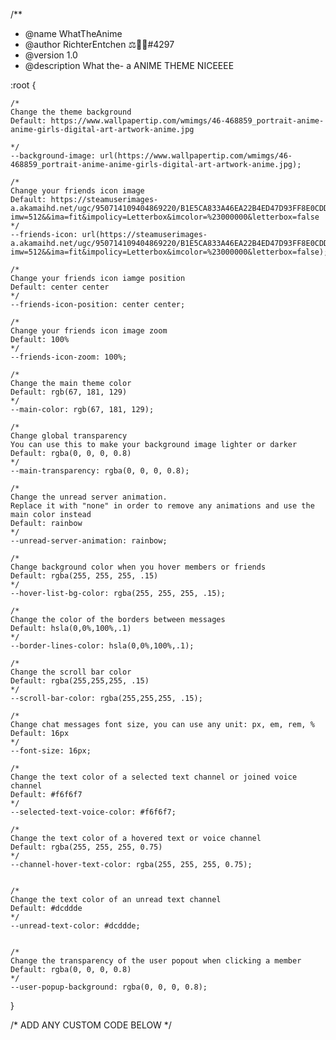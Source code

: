 /**
* @name WhatTheAnime
* @author RichterEntchen ⚖🦆✨#4297
* @version 1.0
* @description What the- a ANIME THEME NICEEEE


:root {

    /*
    Change the theme background
    Default: https://www.wallpapertip.com/wmimgs/46-468859_portrait-anime-anime-girls-digital-art-artwork-anime.jpg
    
    */
    --background-image: url(https://www.wallpapertip.com/wmimgs/46-468859_portrait-anime-anime-girls-digital-art-artwork-anime.jpg);

    /*
    Change your friends icon image
    Default: https://steamuserimages-a.akamaihd.net/ugc/950714109404869220/B1E5CA833A46EA22B4ED47D93FF8E0CDDC727B6A/?imw=512&&ima=fit&impolicy=Letterbox&imcolor=%23000000&letterbox=false
    */
    --friends-icon: url(https://steamuserimages-a.akamaihd.net/ugc/950714109404869220/B1E5CA833A46EA22B4ED47D93FF8E0CDDC727B6A/?imw=512&&ima=fit&impolicy=Letterbox&imcolor=%23000000&letterbox=false);

    /*
    Change your friends icon iamge position
    Default: center center
    */
    --friends-icon-position: center center;

    /*
    Change your friends icon image zoom
    Default: 100% 
    */
    --friends-icon-zoom: 100%;

    /*
    Change the main theme color
    Default: rgb(67, 181, 129)
    */
    --main-color: rgb(67, 181, 129);

    /*
    Change global transparency
    You can use this to make your background image lighter or darker
    Default: rgba(0, 0, 0, 0.8)
    */
    --main-transparency: rgba(0, 0, 0, 0.8);

    /*
    Change the unread server animation.
    Replace it with "none" in order to remove any animations and use the main color instead
    Default: rainbow
    */
    --unread-server-animation: rainbow;

    /*
    Change background color when you hover members or friends
    Default: rgba(255, 255, 255, .15)
    */
    --hover-list-bg-color: rgba(255, 255, 255, .15);

    /*
    Change the color of the borders between messages
    Default: hsla(0,0%,100%,.1)
    */
    --border-lines-color: hsla(0,0%,100%,.1);

    /*
    Change the scroll bar color
    Default: rgba(255,255,255, .15)
    */
    --scroll-bar-color: rgba(255,255,255, .15);

    /*
    Change chat messages font size, you can use any unit: px, em, rem, %
    Default: 16px
    */
    --font-size: 16px;

    /*
    Change the text color of a selected text channel or joined voice channel
    Default: #f6f6f7
    */
    --selected-text-voice-color: #f6f6f7;

    /*
    Change the text color of a hovered text or voice channel
    Default: rgba(255, 255, 255, 0.75)
    */
    --channel-hover-text-color: rgba(255, 255, 255, 0.75);


    /*
    Change the text color of an unread text channel
    Default: #dcddde
    */
    --unread-text-color: #dcddde;


    /*
    Change the transparency of the user popout when clicking a member
    Default: rgba(0, 0, 0, 0.8)
    */
    --user-popup-background: rgba(0, 0, 0, 0.8);
}

/* ADD ANY CUSTOM CODE BELOW */
